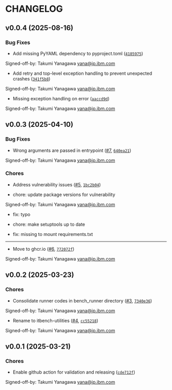 # CHANGELOG


## v0.0.4 (2025-08-16)

### Bug Fixes

- Add missing PyYAML dependency to pyproject.toml
  ([`4185975`](https://github.com/itbench-hub/ITBench-Utilities/commit/4185975c021a1cfb9ed94909b83c3d86c97c2597))

Signed-off-by: Takumi Yanagawa <yana@jp.ibm.com>

- Add retry and top-level exception handling to prevent unexpected crashes
  ([`341f5b8`](https://github.com/itbench-hub/ITBench-Utilities/commit/341f5b89e96fb93dc220f62c6cfb14f2f6258efa))

Signed-off-by: Takumi Yanagawa <yana@jp.ibm.com>

- Missing exception handling on error
  ([`aaccd9d`](https://github.com/itbench-hub/ITBench-Utilities/commit/aaccd9d5e5e2fea50321e54b621a838abd54b6c9))

Signed-off-by: Takumi Yanagawa <yana@jp.ibm.com>


## v0.0.3 (2025-04-10)

### Bug Fixes

- Wrong arguments are passed in entrypoint
  ([#7](https://github.com/itbench-hub/ITBench-Utilities/pull/7),
  [`640ea21`](https://github.com/itbench-hub/ITBench-Utilities/commit/640ea21e4c1eb9f2fb8161e6dc791a186b574ccf))

Signed-off-by: Takumi Yanagawa <yana@jp.ibm.com>

### Chores

- Address vulnerability issues ([#5](https://github.com/itbench-hub/ITBench-Utilities/pull/5),
  [`1bc2b04`](https://github.com/itbench-hub/ITBench-Utilities/commit/1bc2b04ea7584806ab07057370924e982c1cee8b))

* chore: update package versions for vulnerability

Signed-off-by: Takumi Yanagawa <yana@jp.ibm.com>

* fix: typo

* chore: make setuptools up to date

* fix: missing to mount requirements.txt

---------

- Move to ghcr.io ([#6](https://github.com/itbench-hub/ITBench-Utilities/pull/6),
  [`772072f`](https://github.com/itbench-hub/ITBench-Utilities/commit/772072fd2ec65144b89d09539bc454d404fec50c))

Signed-off-by: Takumi Yanagawa <yana@jp.ibm.com>


## v0.0.2 (2025-03-23)

### Chores

- Consolidate runner codes in bench_runner directory
  ([#3](https://github.com/itbench-hub/ITBench-Utilities/pull/3),
  [`7340e36`](https://github.com/itbench-hub/ITBench-Utilities/commit/7340e36561ea43e188a453c67dbd8c407eb7446d))

Signed-off-by: Takumi Yanagawa <yana@jp.ibm.com>

- Rename to itbench-utilities ([#4](https://github.com/itbench-hub/ITBench-Utilities/pull/4),
  [`cc55218`](https://github.com/itbench-hub/ITBench-Utilities/commit/cc55218d31735be4372c75c3dab35d53b6ce6ebe))

Signed-off-by: Takumi Yanagawa <yana@jp.ibm.com>


## v0.0.1 (2025-03-21)

### Chores

- Enable github action for validation and releasing
  ([`cde712f`](https://github.com/itbench-hub/ITBench-Utilities/commit/cde712fb34c52b3acfe6d1eb201dbdb800661dc0))

Signed-off-by: Takumi Yanagawa <yana@jp.ibm.com>

